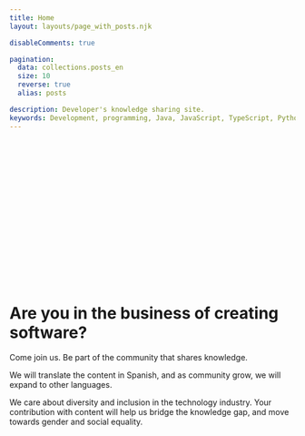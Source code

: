 ```yaml
---
title: Home
layout: layouts/page_with_posts.njk

disableComments: true

pagination:
  data: collections.posts_en
  size: 10
  reverse: true
  alias: posts

description: Developer's knowledge sharing site.
keywords: Development, programming, Java, JavaScript, TypeScript, Python, HTML, CSS
---
```

<div 
    style="background-image:
           url('/images/humaaans.png'); 
    height:250px;
    background-repeat: no-repeat;
    background-size: 50%; 
    background-position:bottom;">&nbsp;</div>
    
# Are you in the business of creating software?

Come join us. Be part of the community that shares knowledge.

We will translate the content in Spanish, and as community grow, we will expand to other languages.

We care about diversity and inclusion in the technology industry. Your contribution with content will help us bridge the knowledge gap, and move towards gender and social equality.
